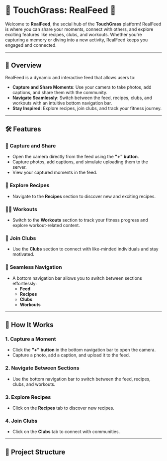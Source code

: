 # 🌟 TouchGrass: RealFeed 🌟

Welcome to **RealFeed**, the social hub of the **TouchGrass** platform! RealFeed is where you can share your moments, connect with others, and explore exciting features like recipes, clubs, and workouts. Whether you're capturing a memory or diving into a new activity, RealFeed keeps you engaged and connected.

---

## 📖 **Overview**
RealFeed is a dynamic and interactive feed that allows users to:
- **Capture and Share Moments**: Use your camera to take photos, add captions, and share them with the community.
- **Navigate Seamlessly**: Switch between the feed, recipes, clubs, and workouts with an intuitive bottom navigation bar.
- **Stay Inspired**: Explore recipes, join clubs, and track your fitness journey.

---

## 🛠️ **Features**
### 📸 **Capture and Share**
- Open the camera directly from the feed using the **"+" button**.
- Capture photos, add captions, and simulate uploading them to the server.
- View your captured moments in the feed.

### 🍳 **Explore Recipes**
- Navigate to the **Recipes** section to discover new and exciting recipes.

### 🏋️‍♂️ **Workouts**
- Switch to the **Workouts** section to track your fitness progress and explore workout-related content.

### 🏡 **Join Clubs**
- Use the **Clubs** section to connect with like-minded individuals and stay motivated.

### 🔄 **Seamless Navigation**
- A bottom navigation bar allows you to switch between sections effortlessly:
  - **Feed**
  - **Recipes**
  - **Clubs**
  - **Workouts**

---

## 🚀 **How It Works**
### 1. **Capture a Moment**
- Click the **"+" button** in the bottom navigation bar to open the camera.
- Capture a photo, add a caption, and upload it to the feed.

### 2. **Navigate Between Sections**
- Use the bottom navigation bar to switch between the feed, recipes, clubs, and workouts.

### 3. **Explore Recipes**
- Click on the **Recipes** tab to discover new recipes.

### 4. **Join Clubs**
- Click on the **Clubs** tab to connect with communities.

---

## 📂 **Project Structure**
